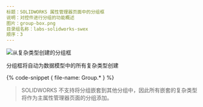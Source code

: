 ```yaml
---
标题：SOLIDWORKS 属性管理器页面中的分组框
说明：对控件进行分组的功能概述
图片：group-box.png
目录组名称：labs-solidworks-swex
顺序：3
---
```


![从复杂类型创建的分组框](group-box.png)

分组框将自动为数据模型中的所有复杂类型创建

{% code-snippet { file-name: Group.* } %}

> SOLIDWORKS 不支持将分组嵌套到其他分组中，因此所有嵌套的复杂类型将作为主属性管理器页面的分组添加。